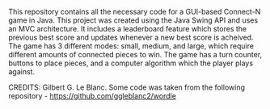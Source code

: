 This repository contains all the necessary code for a GUI-based Connect-N game in Java. 
This project was created using the Java Swing API and uses an MVC architecture.
It includes a leaderboard feature which stores the previous best score and updates whenever a new best score is acheived. 
The game has 3 different modes: small, medium, and large, which require different amounts of connected pieces to win.
The game has a turn counter, buttons to place pieces, and a computer algorithm which the player plays against.

CREDITS: Gilbert G. Le Blanc. Some code was taken from the
following repository - https://github.com/ggleblanc2/wordle
